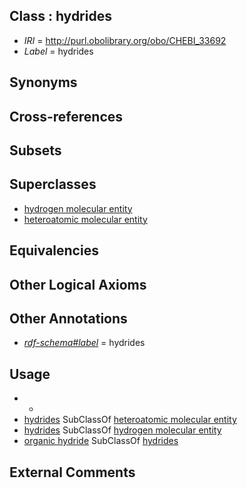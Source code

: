 
## Class : hydrides

 * *IRI* = http://purl.obolibrary.org/obo/CHEBI_33692
 * *Label* = hydrides

## Synonyms


## Cross-references


## Subsets


## Superclasses

 * [hydrogen molecular entity](../../CHEBI/08/CHEBI_33608.md)
 * [heteroatomic molecular entity](../../CHEBI/77/CHEBI_37577.md)

## Equivalencies


## Other Logical Axioms


## Other Annotations

 * *[rdf-schema#label](../../el/rdf-schema#label.md)* = hydrides

## Usage

 * -
 * [hydrides](../../CHEBI/92/CHEBI_33692.md) SubClassOf [heteroatomic molecular entity](../../CHEBI/77/CHEBI_37577.md)
 * [hydrides](../../CHEBI/92/CHEBI_33692.md) SubClassOf [hydrogen molecular entity](../../CHEBI/08/CHEBI_33608.md)
 * [organic hydride](../../CHEBI/75/CHEBI_37175.md) SubClassOf [hydrides](../../CHEBI/92/CHEBI_33692.md)

## External Comments

